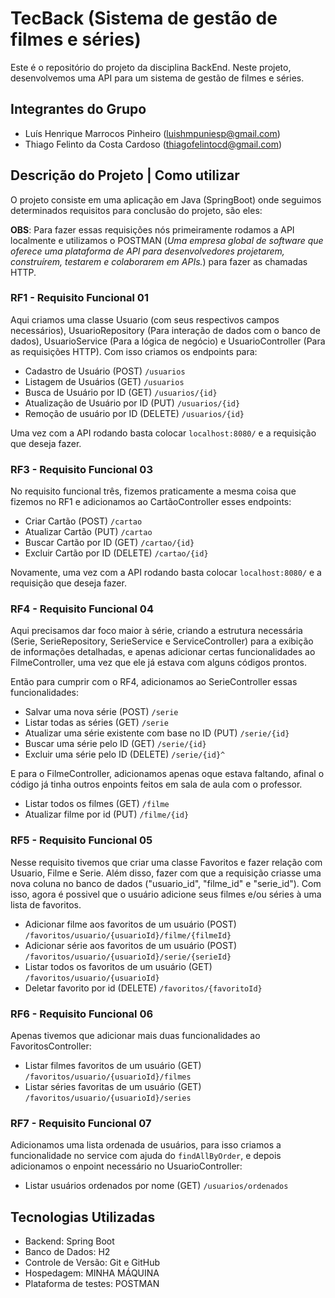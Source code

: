 # TecBack (Sistema de gestão de filmes e séries) 
Este é o repositório do projeto da disciplina BackEnd. Neste projeto, desenvolvemos uma API para um sistema de gestão de filmes e séries.
## Integrantes do Grupo

- Luís Henrique Marrocos Pinheiro (luishmpuniesp@gmail.com)
- Thiago Felinto da Costa Cardoso (thiagofelintocd@gmail.com)

## Descrição do Projeto | Como utilizar

O projeto consiste em uma aplicação em Java (SpringBoot) onde seguimos determinados requisitos para conclusão do projeto, são eles: 

**OBS**: Para fazer essas requisições nós primeiramente rodamos a API localmente e utilizamos o POSTMAN (*Uma empresa global de software que oferece uma plataforma de API para desenvolvedores projetarem, construírem, testarem e colaborarem em APIs.*) para fazer as chamadas HTTP. 

### RF1 - Requisito Funcional 01

Aqui criamos uma classe Usuario (com seus respectivos campos necessários), UsuarioRepository (Para interação de dados com o banco de dados), UsuarioService (Para a lógica de negócio) e UsuarioController (Para as requisições HTTP). Com isso criamos os endpoints para: 

- Cadastro de Usuário (POST) `/usuarios`
- Listagem de Usuários (GET) `/usuarios`
- Busca de Usuário por ID (GET) `/usuarios/{id}`
- Atualização de Usuário por ID (PUT) `/usuarios/{id}`
- Remoção de usuário por ID (DELETE) `/usuarios/{id}`

Uma vez com a API rodando basta colocar `localhost:8080/` e a requisição que deseja fazer.

### RF3 - Requisito Funcional 03

No requisito funcional três, fizemos praticamente a mesma coisa que fizemos no RF1 e adicionamos ao CartãoController esses endpoints: 

- Criar Cartão (POST) `/cartao`
- Atualizar Cartão (PUT) `/cartao`
- Buscar Cartão por ID (GET) `/cartao/{id}`
- Excluir Cartão por ID (DELETE) `/cartao/{id}`

Novamente, uma vez com a API rodando basta colocar `localhost:8080/` e a requisição que deseja fazer.

### RF4 - Requisito Funcional 04

Aqui precisamos dar foco maior à série, criando a estrutura necessária (Serie, SerieRepository, SerieService e ServiceController) para a exibição de informações detalhadas, e apenas adicionar certas funcionalidades ao FilmeController, uma vez que ele já estava com alguns códigos prontos. 

Então para cumprir com o RF4, adicionamos ao SerieController essas funcionalidades:

- Salvar uma nova série (POST) `/serie`
- Listar todas as séries (GET) `/serie`
- Atualizar uma série existente com base no ID (PUT) `/serie/{id}`
- Buscar uma série pelo ID (GET) `/serie/{id}`
- Excluir uma série pelo ID (DELETE) `/serie/{id}^`

E para o FilmeController, adicionamos apenas oque estava faltando, afinal o código já tinha outros enpoints feitos em sala de aula com o professor.  

- Listar todos os filmes (GET) `/filme`
- Atualizar filme por id (PUT) `/filme/{id}`

### RF5 - Requisito Funcional 05 

Nesse requisito tivemos que criar uma classe Favoritos e fazer relação com Usuario, Filme e Serie. Além disso, fazer com que a requisição criasse uma nova coluna no banco de dados ("usuario_id", "filme_id" e "serie_id"). Com isso, agora é possivel que o usuário adicione seus filmes e/ou séries à uma lista de favoritos. 

- Adicionar filme aos favoritos de um usuário (POST) `/favoritos/usuario/{usuarioId}/filme/{filmeId}`
- Adicionar série aos favoritos de um usuário (POST) `/favoritos/usuario/{usuarioId}/serie/{serieId}`
- Listar todos os favoritos de um usuário (GET) `/favoritos/usuario/{usuarioId}`
- Deletar favorito por id (DELETE) `/favoritos/{favoritoId}`

### RF6 - Requisito Funcional 06 

Apenas tivemos que adicionar mais duas funcionalidades ao FavoritosController: 

- Listar filmes favoritos de um usuário (GET) `/favoritos/usuario/{usuarioId}/filmes`
- Listar séries favoritas de um usuário (GET) `/favoritos/usuario/{usuarioId}/series`

### RF7 - Requisito Funcional 07 

Adicionamos uma lista ordenada de usuários, para isso criamos a funcionalidade no service com ajuda do `findAllByOrder`, e depois adicionamos o enpoint necessário no UsuarioController: 

- Listar usuários ordenados por nome (GET) `/usuarios/ordenados`

## Tecnologias Utilizadas

- Backend: Spring Boot
- Banco de Dados: H2
- Controle de Versão: Git e GitHub
- Hospedagem: MINHA MÁQUINA
- Plataforma de testes: POSTMAN
